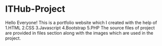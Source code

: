 # ITHub-Project
Hello Everyone!
This is a portfolio website which I created with the help of 
1.HTML
2.CSS
3.Javascript
4.Bootstrap
5.PHP
The source files of project are provided in files section along with the images which are used in the project.
